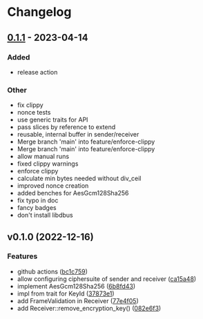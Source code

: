 # Changelog

## [0.1.1](https://github.com/TobTheRock/secure-frame-rs/compare/v0.1.0...v0.1.1) - 2023-04-14

### Added
- release action

### Other
- fix clippy
- nonce tests
- use generic traits for API
- pass slices by reference to extend
- reusable, internal buffer in sender/receiver
- Merge branch 'main' into feature/enforce-clippy
- Merge branch 'main' into feature/enforce-clippy
- allow manual runs
- fixed clippy warnings
- enforce clippy
- calculate min bytes needed without div_ceil
- improved nonce creation
- added benches for AesGcm128Sha256
- fix typo in doc
- fancy badges
- don't install libdbus

## v0.1.0 (2022-12-16)

### Features

* github actions
  ([bc1c759](https://github.com/goto-opensource/secure-frame-rs/commit/bc1c7591959bb2ff5a1cb6d2e7434517d2264bae))
* allow configuring ciphersuite of sender and receiver
  ([ca15a48](https://github.com/goto-opensource/secure-frame-rs/commit/ca15a480178ef127940aee7c757f5b75c99f9ca0))
* implement AesGcm128Sha256
  ([6b8fd43](https://github.com/goto-opensource/secure-frame-rs/commit/6b8fd43f55c3057617f802f2d895dcf6068db267))
* impl from trait for KeyId
  ([37873e1](https://github.com/goto-opensource/secure-frame-rs/commit/37873e1fd8e0c0576c84bd08300ba36cec713585))
* add FrameValidation in Receiver
  ([77e4f05](https://github.com/goto-opensource/secure-frame-rs/commit/77e4f05b13294198e35b8520de9a86ff6cff719f))
* add Receiver::remove_encryption_key()
  ([082e6f3](https://github.com/goto-opensource/secure-frame-rs/commit/082e6f31af783e131cc53b1d68dc155e4665ec80))
